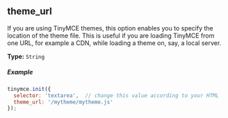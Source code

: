 ## theme_url

If you are using TinyMCE themes, this option enables you to specify the location of the theme file. This is useful if you are loading TinyMCE from one URL, for example a CDN, while loading a theme on, say, a local server.

**Type:** `String`

##### Example

```js
tinymce.init({
  selector: 'textarea',  // change this value according to your HTML
  theme_url: '/mytheme/mytheme.js'
});
```
